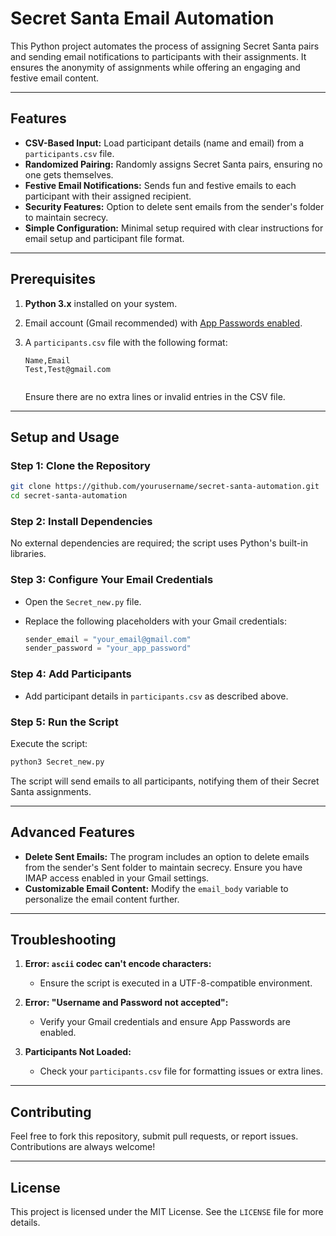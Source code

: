 # Secret Santa Email Automation

This Python project automates the process of assigning Secret Santa pairs and sending email notifications to participants with their assignments. It ensures the anonymity of assignments while offering an engaging and festive email content.

---

## Features

- **CSV-Based Input:** Load participant details (name and email) from a `participants.csv` file.
- **Randomized Pairing:** Randomly assigns Secret Santa pairs, ensuring no one gets themselves.
- **Festive Email Notifications:** Sends fun and festive emails to each participant with their assigned recipient.
- **Security Features:** Option to delete sent emails from the sender's folder to maintain secrecy.
- **Simple Configuration:** Minimal setup required with clear instructions for email setup and participant file format.

---

## Prerequisites

1. **Python 3.x** installed on your system.
2. Email account (Gmail recommended) with [App Passwords enabled](https://support.google.com/accounts/answer/185833?hl=en).
3. A `participants.csv` file with the following format:

   ```csv
   Name,Email
   Test,Test@gmail.com
 
   ```

   Ensure there are no extra lines or invalid entries in the CSV file.

---

## Setup and Usage

### Step 1: Clone the Repository

```bash
git clone https://github.com/yourusername/secret-santa-automation.git
cd secret-santa-automation
```

### Step 2: Install Dependencies

No external dependencies are required; the script uses Python's built-in libraries.

### Step 3: Configure Your Email Credentials

- Open the `Secret_new.py` file.
- Replace the following placeholders with your Gmail credentials:

  ```python
  sender_email = "your_email@gmail.com"
  sender_password = "your_app_password"
  ```

### Step 4: Add Participants

- Add participant details in `participants.csv` as described above.

### Step 5: Run the Script

Execute the script:

```bash
python3 Secret_new.py
```

The script will send emails to all participants, notifying them of their Secret Santa assignments.

---

## Advanced Features

- **Delete Sent Emails:** The program includes an option to delete emails from the sender's Sent folder to maintain secrecy. Ensure you have IMAP access enabled in your Gmail settings.
- **Customizable Email Content:** Modify the `email_body` variable to personalize the email content further.

---

## Troubleshooting

1. **Error: `ascii` codec can't encode characters:**
   - Ensure the script is executed in a UTF-8-compatible environment.

2. **Error: "Username and Password not accepted":**
   - Verify your Gmail credentials and ensure App Passwords are enabled.

3. **Participants Not Loaded:**
   - Check your `participants.csv` file for formatting issues or extra lines.

---

## Contributing

Feel free to fork this repository, submit pull requests, or report issues. Contributions are always welcome!

---

## License

This project is licensed under the MIT License. See the `LICENSE` file for more details.
